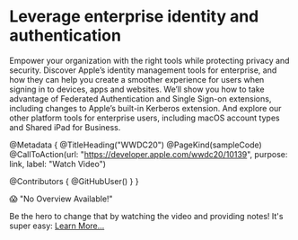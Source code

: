 # Leverage enterprise identity and authentication

Empower your organization with the right tools while protecting privacy and security. Discover Apple’s identity management tools for enterprise, and how they can help you create a smoother experience for users when signing in to devices, apps and websites. We’ll show you how to take advantage of Federated Authentication and Single Sign-on extensions, including changes to Apple’s built-in Kerberos extension. And explore our other platform tools for enterprise users, including macOS account types and Shared iPad for Business.

@Metadata {
   @TitleHeading("WWDC20")
   @PageKind(sampleCode)
   @CallToAction(url: "https://developer.apple.com/wwdc20/10139", purpose: link, label: "Watch Video")

   @Contributors {
      @GitHubUser(<replace this with your GitHub handle>)
   }
}

😱 "No Overview Available!"

Be the hero to change that by watching the video and providing notes! It's super easy:
 [Learn More…](https://wwdcnotes.github.io/WWDCNotes/documentation/wwdcnotes/contributing)
